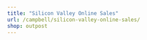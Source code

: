 ```yaml
---
title: "Silicon Valley Online Sales"
url: /campbell/silicon-valley-online-sales/
shop: outpost
---
```

